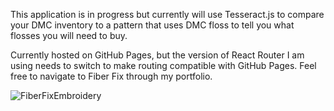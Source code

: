 This application is in progress but currently will use Tesseract.js to compare your DMC inventory to a pattern that uses DMC floss to tell you what flosses you will need to buy.

Currently hosted on GitHub Pages, but the version of React Router I am using needs to switch to make routing compatible with GitHub Pages. Feel free to navigate to Fiber Fix through my portfolio.

![FiberFixEmbroidery](https://github.com/user-attachments/assets/c460fcb0-9ab3-4081-a8be-2dc0a8ebceba)

